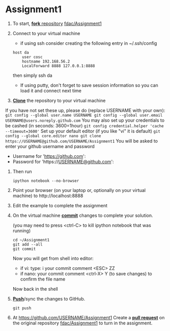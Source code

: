 Assignment1
===========
1. To start, [**fork** repository][forking] [fdac/Assignment1][assignment]
1. Connect to your virtual machine
    * if using ssh consider creating the following entry in ~/.ssh/config

    ```
	host da
        user cosc
        hostname 192.168.56.2
        LocalForward 8888 127.0.0.1:8888
    ```

     then simply ssh da
	
    * If using putty, don't forget to save session information so you
    can load it and connect next time
  
1. [**Clone**][ref-clone] the repository to your virtual machine

  If you have not set these up, please do (replace USERNAME with your own):
    ```
	git config --global user.name USERNAME
	git config --global user.email USERNAME@users.noreply.github.com
    ```
  You may also set up your credentials to be cashed (in seconds: 3600=1hour)
    ```
	git config credential.helper 'cache --timeout=3600'
    ```
  Set up your default editor (if you like "vi" it is default)
    ```
	git config --global core.editor nano
	git clone https://USERNAME@github.com/USERNAME/Assignment1
    ```
   You will be asked to enter your github username and password
	
   * Username for 'https://github.com': 
   * Password for 'https://USERNAME@github.com': 

1. Then run
    ```
	ipython notebook --no-browser
    ```
1. Point your browser (on your laptop or, optionally on your virtual
   machine) to http://localhost:8888
1. Edit the example to complete the assignment
1. On the virtual machine [**commit**][ref-commit] changes to complete your solution.

   (you may need to press \<ctrl-C\> to kill ipython notebook that was running)
    ```
	cd ~/Assignment1
	git add --all
	git commit
    ```
   Now you will get from shell into editor:
     * if vi: type: i your commit comment \<ESC\> ZZ
	 * if nano: your commit comment \<ctrl-X\> Y (to save changes)
       <enter> to confirm the file name

   Now back in the shell

1. [**Push**][ref-push]/sync the changes to GitHub.
    ```
	git push
    ```
1. At https://github.com/USERNAME/Assignment1
   Create a [**pull request**][pull-request] on the
   original repository [fdac/Assignment1][assignment]  to
   turn in the assignment.

<!-- Links -->
[assignment]: https://github.com/fdac/Assignment1
[forking]: https://guides.github.com/activities/forking/
[ref-clone]: http://gitref.org/creating/#clone
[ref-commit]: http://gitref.org/basic/#commit
[ref-push]: http://gitref.org/remotes/#push
[pull-request]: https://help.github.com/articles/creating-a-pull-request


